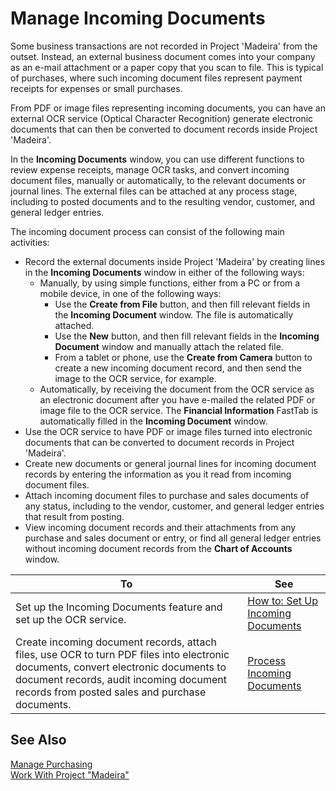 <properties
                pageTitle="Manage Incoming Documents| Project “Madeira”"
                description="Manage Incoming Documents"
                services="project-madeira"
                documentationCenter=""
                authors="SorenGP"
/>
<tags
    ms.service="project-madeira"
    ms.topic="article"
    ms.devlang="na"
    ms.tgt_pltfrm="na"
    ms.workload="na"
    ms.date="05/12/2016"
    ms.author="SorenGP" />

# Manage Incoming Documents
Some business transactions are not recorded in Project 'Madeira' from the outset. Instead, an external business document comes into your company as an e-mail attachment or a paper copy that you scan to file. This is typical of purchases, where such incoming document files represent payment receipts for expenses or small purchases.

From PDF or image files representing incoming documents, you can have an external OCR service (Optical Character Recognition) generate electronic documents that can then be converted to document records inside Project 'Madeira'.

In the **Incoming Documents** window, you can use different functions to review expense receipts, manage OCR tasks, and convert incoming document files, manually or automatically, to the relevant documents or journal lines. The external files can be attached at any process stage, including to posted documents and to the resulting vendor, customer, and general ledger entries.

The incoming document process can consist of the following main activities:

* Record the external documents inside Project 'Madeira' by creating lines in the **Incoming Documents** window in either of the following ways:
    * Manually, by using simple functions, either from a PC or from a mobile device, in one of the following ways:
        * Use the **Create from File** button, and then fill relevant fields in the **Incoming Document** window. The file is automatically attached.  
        * Use the **New** button, and then fill relevant fields in the **Incoming Document** window and manually attach the related file.
        * From a tablet or phone, use the **Create from Camera** button to create a new incoming document record, and then send the image to the OCR service, for example.
    * Automatically, by receiving the document from the OCR service as an electronic document after you have e-mailed the related PDF or image file to the OCR service. The **Financial Information** FastTab is automatically filled in the **Incoming Document** window.
* Use the OCR service to have PDF or image files turned into electronic documents that can be converted to document records in Project 'Madeira'.
* Create new documents or general journal lines for incoming document records by entering the information as you it read from incoming document files.
* Attach incoming document files to purchase and sales documents of any status, including to the vendor, customer, and general ledger entries that result from posting.
* View incoming document records and their attachments from any purchase and sales document or entry, or find all general ledger entries without incoming document records from the **Chart of Accounts** window.


|To |See |
|---|----|
|Set up the Incoming Documents feature and set up the OCR service.|[How to: Set Up Incoming Documents](across-how-setup-income-documents.md)|
|Create incoming document records, attach files, use OCR to turn PDF files into electronic documents, convert electronic documents to document records, audit incoming document records from posted sales and purchase documents.|[Process Incoming Documents](across-process-income-documents.md)|

## See Also  
[Manage Purchasing](purchasing-manage-purchasing.md)  
[Work With Project "Madeira"](ui-work-product.md)

